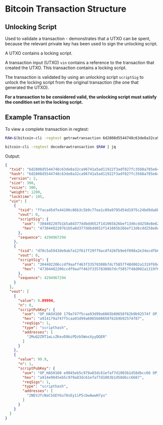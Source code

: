 Bitcoin Transaction Structure
=============================

Unlocking Script
----------------
Used to validate a transaction - demonstrates that a UTXO can be spent, because the relevant private key has been used to sign the unlocking script.

A UTXO contains a locking script.

A transaction input (UTXO) `vin` contains a reference to the transaction that created the UTXO. This transaction contains a locking script.

The transaction is validated by using an unlocking script `scriptSig` to unlock the locking script from the original transaction (the one that generated the UTXO).

**For a transaction to be considered valid, the unlocking script must satisfy the condition set in the locking script.**

Example Transaction
-------------------
To view a complete transaction in regtest:

```bash
RAW=$(bitcoin-cli -regtest getrawtransaction 6d2808d5544748c63de8a32ca96741a5ad11922f3adf827fc3568a785e64c3ea)

bitcoin-cli -regtest decoderawtransaction $RAW | jq

```
Output:

```json
{
  "txid": "6d2808d5544748c63de8a32ca96741a5ad11922f3adf827fc3568a785e64c3ea",
  "hash": "6d2808d5544748c63de8a32ca96741a5ad11922f3adf827fc3568a785e64c3ea",
  "version": 2,
  "size": 300,
  "vsize": 300,
  "weight": 1200,
  "locktime": 105,
  "vin": [
    {
      "txid": "ffaca45dfe44106c86b3c5b9c77ea1c09a9795d54d1975c24bd9da6b3cf572b9",
      "vout": 0,
      "scriptSig": {
        "asm": "304402207b1b5a8d377ddbdd652f141065b26bef13d6cdd258e8e62f4289e4457ed7044902201fc4b66a296d2ebbfba876098c3e6ab6d49e013664da68cb87646971f1263463[ALL]",
        "hex": "47304402207b1b5a8d377ddbdd652f141065b26bef13d6cdd258e8e62f4289e4457ed7044902201fc4b66a296d2ebbfba876098c3e6ab6d49e013664da68cb87646971f126346301"
      },
      "sequence": 4294967294
    },
    {
      "txid": "d78c5a5943de9ab7a12f61ff29ff9acdf426fb9e6f098a2e34ecdfb6b788263a",
      "vout": 0,
      "scriptSig": {
        "asm": "304402206ccdf9aaff463f33578308b7dcf5857f48d002a1319f69c256b32321c3cc4dad0220137f65047eb4c3eb4aa2fcab8ea4e2a0496b54901edb60b56aa426bdfc301064[ALL]",
        "hex": "47304402206ccdf9aaff463f33578308b7dcf5857f48d002a1319f69c256b32321c3cc4dad0220137f65047eb4c3eb4aa2fcab8ea4e2a0496b54901edb60b56aa426bdfc30106401"
      },
      "sequence": 4294967294
    }
  ],
  "vout": [
    {
      "value": 0.09994,
      "n": 0,
      "scriptPubKey": {
        "asm": "OP_HASH160 179a747f5caa93d99a6065b08658f62b9b92574f OP_EQUAL",
        "hex": "a914179a747f5caa93d99a6065b08658f62b9b92574f87",
        "reqSigs": 1,
        "type": "scripthash",
        "addresses": [
          "2MuQ2ZRT1wLsZKevD9biPDzb5WosXyyDQER"
        ]
      }
    },
    {
      "value": 99.9,
      "n": 1,
      "scriptPubKey": {
        "asm": "OP_HASH160 e9045eb5c979a83dc61efaf7d1003b1d58dbcc66 OP_EQUAL",
        "hex": "a914e9045eb5c979a83dc61efaf7d1003b1d58dbcc6687",
        "reqSigs": 1,
        "type": "scripthash",
        "addresses": [
          "2NEVJfcNaCSGEYGu78sEy1iP5cbwAwwH7yu"
        ]
      }
    }
  ]
}
```

